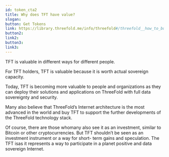 ```yaml
---
id: token_cta2
title: Why does TFT have value?
slogan:
button: Get Tokens
link: https://library.threefold.me/info/threefold#/threefold__how_to_buy_and_sell
button2:
link2:
button3:
link3:
---
```


TFT is valuable in different ways for different people.

For TFT holders, TFT is valuable because it is worth actual sovereign capacity. 

Today, TFT is becoming more valuable to people and organizations as they can deploy their solutions and applications on ThreeFold with full data sovereignty and security. 

Many also believe that ThreeFold’s Internet architecture is the most advanced in the world and buy TFT to support the further developments of the ThreeFold technology stack.

Of course, there are those whomany also see it as an investment, similar to Bitcoin or other cryptocurrencies. But TFT shouldn’t be seen as an investment instrument or a way for short- term gains and speculation. The TFT isas it represents a way to participate in a planet positive and data sovereign Internet.
